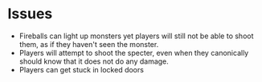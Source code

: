 # Issues

- Fireballs can light up monsters yet players will still not be able to shoot them, as if they haven't seen the monster.
- Players will attempt to shoot the specter, even when they canonically should know that it does not do any damage.
- Players can get stuck in locked doors
